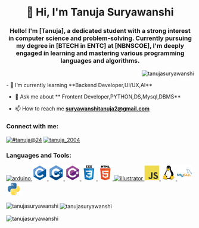 <h1 align="center">👋 Hi, I'm Tanuja Suryawanshi</h1>
<h3 align="center">Hello! I'm [Tanuja], a dedicated student with a strong interest in computer science and problem-solving. Currently pursuing my degree in [BTECH in ENTC] at [NBNSCOE], I'm deeply engaged in learning and mastering various programming languages and algorithms.</h3>
<p align="right"> <img src="https://static.vecteezy.com/system/resources/thumbnails/002/274/676/small_2x/woman-working-on-laptop-freelance-remote-working-online-studying-work-from-home-illustration-vector.jpg" alt="tanujasuryawanshi" /> </p>

<p align="left">
- 🌱 I’m currently learning **Backend Developer,UI/UX,AI**

- 💬 Ask me about ** Frontent Developer,PYTHON,DS,Mysql,DBMS**

- 📫 How to reach me **suryawanshitanuja2@gmail.com**

  <p/>

<h3 align="left">Connect with me:</h3>
<p align="left">
<a href="https://linkedin.com/in/#tanuja@24" target="blank"><img align="center" src="https://raw.githubusercontent.com/rahuldkjain/github-profile-readme-generator/master/src/images/icons/Social/linked-in-alt.svg" alt="#tanuja@24" height="30" width="40" /></a>
<a href="https://www.leetcode.com/tanuja_2004" target="blank"><img align="center" src="https://raw.githubusercontent.com/rahuldkjain/github-profile-readme-generator/master/src/images/icons/Social/leet-code.svg" alt="tanuja_2004" height="30" width="40" /></a>
</p>

<h3 align="left">Languages and Tools:</h3>
<p align="left"> <a href="https://www.arduino.cc/" target="_blank" rel="noreferrer"> <img src="https://cdn.worldvectorlogo.com/logos/arduino-1.svg" alt="arduino" width="40" height="40"/> </a> <a href="https://www.cprogramming.com/" target="_blank" rel="noreferrer"> <img src="https://raw.githubusercontent.com/devicons/devicon/master/icons/c/c-original.svg" alt="c" width="40" height="40"/> </a> <a href="https://www.w3schools.com/cpp/" target="_blank" rel="noreferrer"> <img src="https://raw.githubusercontent.com/devicons/devicon/master/icons/cplusplus/cplusplus-original.svg" alt="cplusplus" width="40" height="40"/> </a> <a href="https://www.w3schools.com/cs/" target="_blank" rel="noreferrer"> <img src="https://raw.githubusercontent.com/devicons/devicon/master/icons/csharp/csharp-original.svg" alt="csharp" width="40" height="40"/> </a> <a href="https://www.w3schools.com/css/" target="_blank" rel="noreferrer"> <img src="https://raw.githubusercontent.com/devicons/devicon/master/icons/css3/css3-original-wordmark.svg" alt="css3" width="40" height="40"/> </a> <a href="https://www.w3.org/html/" target="_blank" rel="noreferrer"> <img src="https://raw.githubusercontent.com/devicons/devicon/master/icons/html5/html5-original-wordmark.svg" alt="html5" width="40" height="40"/> </a> <a href="https://www.adobe.com/in/products/illustrator.html" target="_blank" rel="noreferrer"> <img src="https://www.vectorlogo.zone/logos/adobe_illustrator/adobe_illustrator-icon.svg" alt="illustrator" width="40" height="40"/> </a> <a href="https://developer.mozilla.org/en-US/docs/Web/JavaScript" target="_blank" rel="noreferrer"> <img src="https://raw.githubusercontent.com/devicons/devicon/master/icons/javascript/javascript-original.svg" alt="javascript" width="40" height="40"/> </a> <a href="https://www.linux.org/" target="_blank" rel="noreferrer"> <img src="https://raw.githubusercontent.com/devicons/devicon/master/icons/linux/linux-original.svg" alt="linux" width="40" height="40"/> </a> <a href="https://www.mysql.com/" target="_blank" rel="noreferrer"> <img src="https://raw.githubusercontent.com/devicons/devicon/master/icons/mysql/mysql-original-wordmark.svg" alt="mysql" width="40" height="40"/> </a> <a href="https://www.python.org" target="_blank" rel="noreferrer"> <img src="https://raw.githubusercontent.com/devicons/devicon/master/icons/python/python-original.svg" alt="python" width="40" height="40"/> </a> </p>

<p><img align="left" src="https://github-readme-stats.vercel.app/api/top-langs?username=tanujasuryawanshi&show_icons=true&locale=en&layout=compact" alt="tanujasuryawanshi" /></p>

<p>&nbsp;<img align="center" src="https://github-readme-stats.vercel.app/api?username=tanujasuryawanshi&show_icons=true&locale=en" alt="tanujasuryawanshi" /></p>

<p><img align="center" src="https://github-readme-streak-stats.herokuapp.com/?user=tanujasuryawanshi&" alt="tanujasuryawanshi" /></p>
